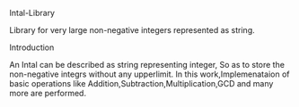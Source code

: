 Intal-Library

Library for very large non-negative integers represented as string.

Introduction

An Intal can be described as string representing integer, So as to store the non-negative integrs without 
any upperlimit. 
In this work,Implemenataion of basic operations like Addition,Subtraction,Multiplication,GCD and many more are
performed. 
